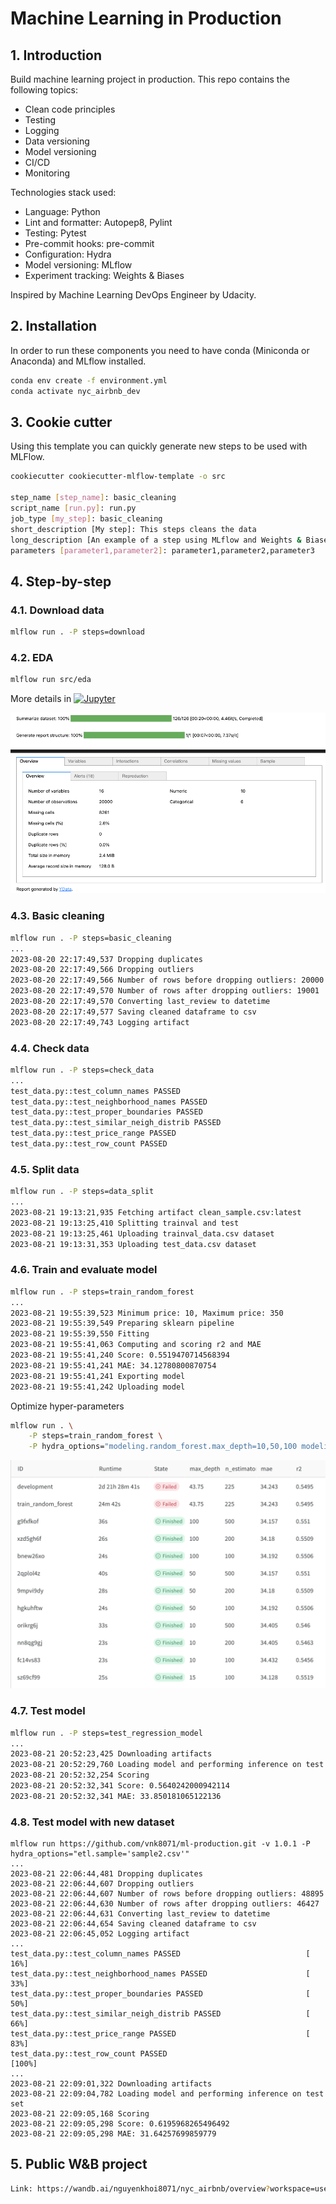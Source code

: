 # Machine Learning in Production

## 1. Introduction
Build machine learning project in production. This repo contains the following topics:
- Clean code principles
- Testing
- Logging
- Data versioning
- Model versioning
- CI/CD
- Monitoring

Technologies stack used:
- Language: Python
- Lint and formatter: Autopep8, Pylint
- Testing: Pytest
- Pre-commit hooks: pre-commit
- Configuration: Hydra
- Model versioning: MLflow
- Experiment tracking: Weights & Biases

Inspired by Machine Learning DevOps Engineer by Udacity.

## 2. Installation
In order to run these components you need to have conda (Miniconda or Anaconda) and MLflow installed.
```bash
conda env create -f environment.yml
conda activate nyc_airbnb_dev
```

## 3. Cookie cutter
Using this template you can quickly generate new steps to be used with MLFlow.
```bash
cookiecutter cookiecutter-mlflow-template -o src

step_name [step_name]: basic_cleaning
script_name [run.py]: run.py
job_type [my_step]: basic_cleaning
short_description [My step]: This steps cleans the data
long_description [An example of a step using MLflow and Weights & Biases]: Performs basic cleaning on the data and save the results in Weights & Biases
parameters [parameter1,parameter2]: parameter1,parameter2,parameter3
```

## 4. Step-by-step
### 4.1. Download data
```bash
mlflow run . -P steps=download
```

### 4.2. EDA
```bash
mlflow run src/eda
```
More details in [![Jupyter](https://img.shields.io/badge/jupyter-%23FA0F.svg?style=for-the-badge&logo=jupyter&logoColor=white)](src/eda/EDA.ipynb)

<img src="images/EDA.png">

### 4.3. Basic cleaning
```bash
mlflow run . -P steps=basic_cleaning
...
2023-08-20 22:17:49,537 Dropping duplicates
2023-08-20 22:17:49,566 Dropping outliers
2023-08-20 22:17:49,566 Number of rows before dropping outliers: 20000
2023-08-20 22:17:49,570 Number of rows after dropping outliers: 19001
2023-08-20 22:17:49,570 Converting last_review to datetime
2023-08-20 22:17:49,577 Saving cleaned dataframe to csv
2023-08-20 22:17:49,743 Logging artifact
```

### 4.4. Check data
```bash
mlflow run . -P steps=check_data
...
test_data.py::test_column_names PASSED                                        [ 16%]
test_data.py::test_neighborhood_names PASSED                                  [ 33%]
test_data.py::test_proper_boundaries PASSED                                   [ 50%]
test_data.py::test_similar_neigh_distrib PASSED                               [ 66%]
test_data.py::test_price_range PASSED                                         [ 83%]
test_data.py::test_row_count PASSED                                           [100%]
```

### 4.5. Split data
```bash
mlflow run . -P steps=data_split
...
2023-08-21 19:13:21,935 Fetching artifact clean_sample.csv:latest
2023-08-21 19:13:25,410 Splitting trainval and test
2023-08-21 19:13:25,461 Uploading trainval_data.csv dataset
2023-08-21 19:13:31,353 Uploading test_data.csv dataset
```

### 4.6. Train and evaluate model
```bash
mlflow run . -P steps=train_random_forest
...
2023-08-21 19:55:39,523 Minimum price: 10, Maximum price: 350
2023-08-21 19:55:39,549 Preparing sklearn pipeline
2023-08-21 19:55:39,550 Fitting
2023-08-21 19:55:41,063 Computing and scoring r2 and MAE
2023-08-21 19:55:41,240 Score: 0.5519470714568394
2023-08-21 19:55:41,241 MAE: 34.12780800870754
2023-08-21 19:55:41,241 Exporting model
2023-08-21 19:55:41,242 Uploading model
```

Optimize hyper-parameters
```bash
mlflow run . \
    -P steps=train_random_forest \
    -P hydra_options="modeling.random_forest.max_depth=10,50,100 modeling.random_forest.n_estimators=100,200,500 -m"
```
<img src="images/optimize_hyper_parameters.png">

### 4.7. Test model
```bash
mlflow run . -P steps=test_regression_model
...
2023-08-21 20:52:23,425 Downloading artifacts
2023-08-21 20:52:29,760 Loading model and performing inference on test set
2023-08-21 20:52:32,254 Scoring
2023-08-21 20:52:32,341 Score: 0.5640242000942114
2023-08-21 20:52:32,341 MAE: 33.850181065122136
```

### 4.8. Test model with new dataset
```
mlflow run https://github.com/vnk8071/ml-production.git -v 1.0.1 -P hydra_options="etl.sample='sample2.csv'"
...
2023-08-21 22:06:44,481 Dropping duplicates
2023-08-21 22:06:44,607 Dropping outliers
2023-08-21 22:06:44,607 Number of rows before dropping outliers: 48895
2023-08-21 22:06:44,630 Number of rows after dropping outliers: 46427
2023-08-21 22:06:44,631 Converting last_review to datetime
2023-08-21 22:06:44,654 Saving cleaned dataframe to csv
2023-08-21 22:06:45,052 Logging artifact
...
test_data.py::test_column_names PASSED                            [ 16%]
test_data.py::test_neighborhood_names PASSED                      [ 33%]
test_data.py::test_proper_boundaries PASSED                       [ 50%]
test_data.py::test_similar_neigh_distrib PASSED                   [ 66%]
test_data.py::test_price_range PASSED                             [ 83%]
test_data.py::test_row_count PASSED                               [100%]
...
2023-08-21 22:09:01,322 Downloading artifacts
2023-08-21 22:09:04,782 Loading model and performing inference on test set
2023-08-21 22:09:05,168 Scoring
2023-08-21 22:09:05,298 Score: 0.6195968265496492
2023-08-21 22:09:05,298 MAE: 31.64257699859779
```
## 5. Public W&B project
```bash
Link: https://wandb.ai/nguyenkhoi8071/nyc_airbnb/overview?workspace=user-nguyenkhoi8071
```
